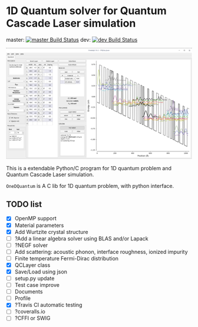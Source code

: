 1D Quantum solver for Quantum Cascade Laser simulation
================

master:
[![master Build Status](https://travis-ci.org/PrincetonUniversity/OneDQ.svg?branch=master)](https://travis-ci.org/PrincetonUniversity/OneDQ)
dev:
[![dev Build Status](https://travis-ci.org/PrincetonUniversity/OneDQ.svg?branch=dev)](https://travis-ci.org/PrincetonUniversity/OneDQ)

![Main Window Screenshot](./docs/figures/mainwindow.png)

This is a extendable Python/C program for 1D quantum problem and Quantum Cascade Laser simulation. 

`OneDQuantum` is A C lib for 1D quantum problem, with python interface. 

## TODO list
- [X] OpenMP support
- [X] Material parameters
- [X] Add Wurtzite crystal structure 
- [ ] ?Add a linear algebra solver using BLAS and/or Lapack
- [ ] ?NEGF solver
- [ ] Add scattering: acoustic phonon, interface roughness, ionized impurity
- [ ] Finite temperature Fermi-Dirac distribution
- [X] QCLayer class
- [X] Save/Load using json
- [ ] setup.py update
- [ ] Test case improve
- [ ] Documents
- [ ] Profile
- [X] ?Travis CI automatic testing
- [ ] ?coveralls.io
- [ ] ?CFFI or SWIG
